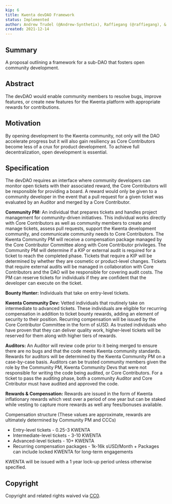 ```yaml
---
kip: 6
title: Kwenta devDAO Framework
status: Implemented
author: Andrew Trudel (@Andrew-Synthetix), Raffiegang (@raffiegang), & Platschi (@platschi)
created: 2021-12-14
---
```


## Summary

A proposal outlining a framework for a sub-DAO that fosters open community development.  

## Abstract

The devDAO would enable community members to resolve bugs, improve features, or create new features for the Kwenta platform with appropriate rewards for contributions. 

## Motivation

By opening development to the Kwenta community, not only will the DAO accelerate progress but it will also gain resiliency as Core Contributors become less of a crux for product development. To achieve full decentralization, open development is essential. 

## Specification

The devDAO requires an interface where community developers can monitor open tickets with their associated reward, the Core Contributors will be responsible for providing a board. A reward would only be given to a community developer in the event that a pull request for a given ticket was evaluated by an Auditor and merged by a Core Contributor. 

**Community PM:** An individual that prepares tickets and handles project management for community-driven initiatives. This individual works directly with Core Contributors as well as community members to create and manage tickets, assess pull requests, support the Kwenta development community, and communicate community needs to Core Contributors. The Kwenta Community PM will receive a compensation package managed by the Core Contributor Committee along with Core Contributor privileges. The Community PM will determine if a KIP or external audit is required for a ticket to reach the completed phase. Tickets that require a KIP will be determined by whether they are cosmetic or product-level changes. Tickets that require external audits will be managed in collaboration with Core Contributors and the DAO will be responsible for covering audit costs. The PM can reserve tickets for individuals if they are confident that the developer can execute on the ticket. 

**Bounty Hunter:** Individuals that take on entry-level tickets. 

**Kwenta Community Dev:** Vetted individuals that routinely take on intermediate to advanced tickets. These individuals are eligible for recurring compensation in addition to ticket bounty rewards, adding an element of security to their position. Recurring compensation will be issued by the Core Contributor Committee in the form of sUSD. As trusted individuals who have proven that they can deliver quality work, higher-level tickets will be reserved for them along with higher tiers of rewards. 

**Auditors:** An Auditor will review code prior to it being merged to ensure there are no bugs and that the code meets Kwenta community standards. Rewards for auditors will be determined by the Kwenta Community PM on a case-by-case basis. Auditors can be trusted community members given the role by the Community PM, Kwenta Community Devs that were not responsible for writing the code being audited, or Core Contributors. For a ticket to pass the auditing phase, both a community Auditor and Core Cntributor must have audited and approved the code. 

**Rewards & Compensation:** Rewards are issued in the form of Kwenta inflationary rewards which vest over a period of one year but can be staked while vesting to capture more rewards as well any fees/bonuses available.

Compensation structure (These values are approximate, rewards are ultimately determined by Community PM and CCCs) 
- Entry-level tickets - 0.25-3 KWENTA 
- Intermediate-level tickets - 3-10 KWENTA
- Advanced-level tickets - 10+ KWENTA 
- Recurring compensation packages - 1k-16k sUSD/Month + Packages can include locked KWENTA for long-term engagements

KWENTA will be issued with a 1 year lock-up period unless otherwise specified. 

## Copyright

Copyright and related rights waived via [CC0](https://creativecommons.org/publicdomain/zero/1.0/).

